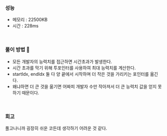 ### 성능
- 메모리 : 22500KB
- 시간 : 228ms

<br/>

### 풀이 방법 👀 
- 모든 개발자의 능력치를 접근하면 시간초과가 발생한다.
- 시간 초과를 막기 위해 투포인터를 사용하여 최대 능력치를 계산한다.
- startIdx, endIdx 둘 다 양 끝에서 시작하며 더 작은 것을 가리키는 포인터를 옮긴다.
- 왜냐하면 더 큰 것을 옮기면 어짜피 개발자 수만 작아져서 더 큰 능력치 값을 얻지 못하기 때문이다. 

<br/>

### 회고
풀고나니까 굉장히 쉬운 코든데 생각하기 어려운 것 같다.
